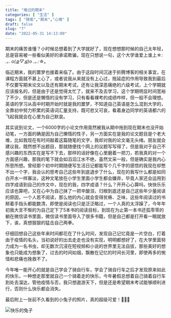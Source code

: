 ```yaml
---
title: "难过的期末"
categories: [ "生活" ]
tags: [ "随笔","期末","心情" ]
draft: false
slug: "7"
date: "2022-05-31 14:13:00"
---
```




期末的痛苦谁懂？小时候总想着到了大学就好了，现在想想那时候的自己太年轻，总是容易被一些看似美好的承诺欺骗，现在只想说一句，这个大学谁爱上谁上☆*: .｡. o(≧▽≦)o .｡.:*☆。

<!-- more -->

临近期末，我的噩梦也接着来临了。由于这段时间沉迷于折腾博客的相关事宜，在课程方面就不甚上心了，或者说我从来就没有上心过，拖延症的作用导致我到最后不仅要写期末论文以及还有期末考试，还有让我深恶痛绝的六级考试，上个学期就应该报名的，但是由于还是觉得太忙了，就来不及去学习，这个学期明显时间宽裕了不少，但是还是懒惰的没有学习，只有看看裸考的成绩咋样，但一般不会理想。英语的学习从高中时期开始时就是我的噩梦，不知道自己英语是怎么混到大学的，全靠初中努力积累的英语词汇量支持，既可悲又可哀，看着身边同学的英语都六的飞起我就会在心里为自己默哀。

其实说到论文，一个6000字的小论文作用竟然被我从期中拖到现在期末也没开始动笔，一方面的确是因为自己懒惰的性子，另一方面实在是我的论文题目是个老大难，比如我现在有时间敲着这篇随笔的文字，我却对我的论文毫无头绪。朋友就会建议我，既然想不出题目，那就随便找个网上的议题写写得了，但是我对于自己不感兴趣的东西实在是写不下去，那样的话好像在心里磨着一把刀，若我真的对一个方面感兴趣，那我的笔下就会如滔滔江水不绝，虽然文采一般，但是确实是我内心所思所想。曾经那个初中时期随便写生活日记都能写个几千字的感悟的我现在却憋不出一个字，我会认的思考自己这些年到底退步了什么，现在的我写什么都是如同白开水一样寡淡，这种文笔放在小学生里面小学生都会嫌弃，毕竟人家还会运用到四字成语到自己的作文中，现在的我，四字成语？什么？开开心心算吗，快快乐乐应该也算吧，又在心中为自己抹了一把辛酸泪，归根到底还是自己这些年少量阅读的原因，一个人若不阅读，那么他的内心就会变得贫瘠、乏味，这些年阅读过的书掰着手指头都能数清，即使是阅读也只是泛泛略过，一个人真的太浮躁了，今年年初我大言不惭的为自己定下了5本书的阅读目标，到现在为止第一本书还孤零零的躺在微信读书里面，微信读书里面导入了很多书籍，但是自己都是打开看一眼就放下，诶，真想狠狠的猛击自己两拳。

仔细回想自己这些年来时间都花在了什么时间，发现自己记忆竟是一片空白，打着由于疫情的名头，当初说好的出去走走也没有实现，明明都想好了，在大学里面努力成为一名书虫，却无数次沉浸在短视频和小说的世界里无法自拔，那些美好的想象也只能成为想象了，过去的时间如烟，飘散在记忆的时间长河里，即使再多的惋惜和悲痛也挽救不了。

今年唯一能开心的就是自己学会了骑自行车，学会了骑自行车之后才发现原来如此的快乐，一种想走那里就自己一个骑着走的快乐，今年暑假总想着自己骑着自行车到处去溜达，管他疫情与否，我只想遨游天下，但是还是希望期末考试能够顺利进行，否则什么快乐都会消失。

最后附上一张前不久看到的小兔子的照片，真的超级可爱！🥰🥰🥰

![快乐的兔子](https://blog.wangyunzi.com/article/image-20220531211516835.png)

